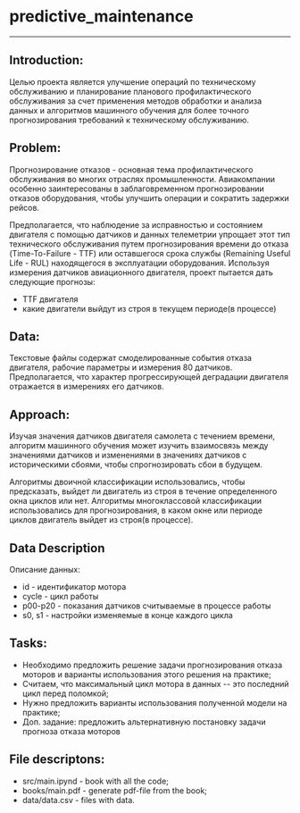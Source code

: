 # predictive_maintenance
____
## Introduction:
Целью проекта является улучшение операций по техническому обслуживанию и планирование планового профилактического обслуживания за счет применения методов обработки и анализа данных и алгоритмов машинного обучения для более точного прогнозирования требований к техническому обслуживанию.

## Problem:
Прогнозирование отказов - основная тема профилактического обслуживания во многих отраслях промышленности. Авиакомпании особенно заинтересованы в заблаговременном прогнозировании отказов оборудования, чтобы улучшить операции и сократить задержки рейсов.

Предполагается, что наблюдение за исправностью и состоянием двигателя с помощью датчиков и данных телеметрии упрощает этот тип технического обслуживания путем прогнозирования времени до отказа (Time-To-Failure - TTF) или оставшегося срока службы (Remaining Useful Life - RUL) находящегося в эксплуатации оборудования. Используя измерения датчиков авиационного двигателя, проект пытается дать следующие прогнозы:
  - TTF двигателя
  - какие двигатели выйдут из строя в текущем периоде(в процессе)

## Data:
Текстовые файлы содержат смоделированные события отказа двигателя, рабочие параметры и измерения 80 датчиков. Предполагается, что характер прогрессирующей деградации двигателя отражается в измерениях его датчиков.

## Approach:
Изучая значения датчиков двигателя самолета с течением времени, алгоритм машинного обучения может изучить взаимосвязь между значениями датчиков и изменениями в значениях датчиков с историческими сбоями, чтобы спрогнозировать сбои в будущем.

Алгоритмы двоичной классификации использовались, чтобы предсказать, выйдет ли двигатель из строя в течение определенного окна циклов или нет.
Алгоритмы многоклассовой классификации использовались для прогнозирования, в каком окне или периоде циклов двигатель выйдет из строя(в процессе).

## Data Description
Описание данных:
- id - идентификатор мотора
- cycle - цикл работы
- p00-p20 - показания датчиков считываемые в процессе работы
- s0, s1 - настройки изменяемые в конце каждого цикла

## Tasks:
- Необходимо предложить решение задачи прогнозирования отказа моторов и варианты использования этого решения на практике;
- Считаем, что максимальный цикл мотора в данных -- это последний цикл перед поломкой;
- Нужно предложить варианты использования полученной модели на практике;
- Доп. задание: предложить альтернативную постановку задачи прогноза отказа моторов

## File descriptons:
- src/main.ipynd - book with all the code;
- books/main.pdf - generate pdf-file from the book;
- data/data.csv - files with data.

